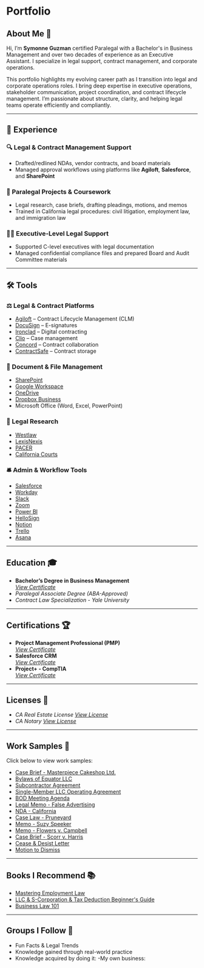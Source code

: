 # Portfolio
## About Me 👋
Hi, I’m **Symonne Guzman**  certified Paralegal with a Bachelor's in Business Management and over two decades of experience as an Executive Assistant. I specialize in legal support, contract management, and corporate operations.

This portfolio highlights my evolving career path as I transition into legal and corporate operations roles. I bring deep expertise in executive operations, stakeholder communication, project coordination, and contract lifecycle management. I’m passionate about structure, clarity, and helping legal teams operate efficiently and compliantly.

---

## 🏢 Experience

### 🔍 Legal & Contract Management Support
- Drafted/redlined NDAs, vendor contracts, and board materials
- Managed approval workflows using platforms like **Agiloft**, **Salesforce**, and **SharePoint**

### 📄 Paralegal Projects & Coursework
- Legal research, case briefs, drafting pleadings, motions, and memos
- Trained in California legal procedures: civil litigation, employment law, and immigration law

### 👩‍💼 Executive-Level Legal Support
- Supported C-level executives with legal documentation
- Managed confidential compliance files and prepared Board and Audit Committee materials

---

## 🛠 Tools

### ⚖️ Legal & Contract Platforms
- [Agiloft](https://www.agiloft.com/) – Contract Lifecycle Management (CLM)
- [DocuSign](https://www.docusign.com/) – E-signatures
- [Ironclad](https://ironcladapp.com/) – Digital contracting
- [Clio](https://www.clio.com/) – Case management
- [Concord](https://www.concordnow.com/) – Contract collaboration
- [ContractSafe](https://www.contractsafe.com/) – Contract storage

### 📁 Document & File Management
- [SharePoint](https://www.microsoft.com/en-us/microsoft-365/sharepoint/collaboration)
- [Google Workspace](https://workspace.google.com/)
- [OneDrive](https://www.microsoft.com/en-us/microsoft-365/onedrive/online-cloud-storage)
- [Dropbox Business](https://www.dropbox.com/business)
- Microsoft Office (Word, Excel, PowerPoint)

### 🧠 Legal Research
- [Westlaw](https://legal.thomsonreuters.com/en/westlaw)
- [LexisNexis](https://www.lexisnexis.com/)
- [PACER](https://pacer.uscourts.gov/)
- [California Courts](https://www.courts.ca.gov/)

### 🛎️ Admin & Workflow Tools
- [Salesforce](https://www.salesforce.com/)
- [Workday](https://www.workday.com/)
- [Slack](https://slack.com/)
- [Zoom](https://zoom.us/)
- [Power BI](https://powerbi.microsoft.com/)
- [HelloSign](https://www.hellosign.com/)
- [Notion](https://www.notion.so/)
- [Trello](https://trello.com/)
- [Asana](https://asana.com/)

---

## Education 🎓
- **Bachelor’s Degree in Business Management**  
  *[View Certificate](https://raw.githubusercontent.com/MunawarJohar/symonneguzman/refs/heads/main/education/Bachelor's%20Degree%20-%20Business%20Management.jpg)*
- *Paralegal Associate Degree (ABA-Approved)* 
- *Contract Law Specialization - Yale University* 

---

## Certifications 🏆
- **Project Management Professional (PMP)**  
  *[View Certificate](https://raw.githubusercontent.com/MunawarJohar/symonneguzman/refs/heads/main/certification/PMP%20-%20Project%20Management%20Professional.jpg)*
- **Salesforce CRM**  
  *[View Certificate](https://raw.githubusercontent.com/MunawarJohar/symonneguzman/refs/heads/main/certification/Salesforce%20CRM.jpg)*
- **Project+ - CompTIA**  
  *[View Certificate](https://raw.githubusercontent.com/MunawarJohar/symonneguzman/refs/heads/main/certification/Project_%20-%20CompTIA.png)*

---

## Licenses 📝
- *CA Real Estate License* 
 *[View License](https://raw.githubusercontent.com/MunawarJohar/symonneguzman/refs/heads/main/license/CA%20Real%20Estate%20Salesperson%20License.jpg)*
- *CA Notary* 
 *[View License](https://github.com/MunawarJohar/symonneguzman/blob/main/license/CA%20Notary%20Pass%20Letter.pdf)*
---

## Work Samples 🔬
Click below to view work samples:

- [Case Brief - Masterpiece Cakeshop Ltd.](https://github.com/MunawarJohar/symonneguzman/blob/main/worksample/Case%20Brief%20-%20Case%20Brief%20-%20Masterpiece%20Cakeshop_%20Ltd.%20v.%20Colorado%20Civil%20Rights%20Commission.docx)
- [Bylaws of Equator LLC](https://github.com/MunawarJohar/symonneguzman/blob/main/worksample/Bylaws%20of%20Equator%20LLC.pdf)
- [Subcontractor Agreement](https://github.com/MunawarJohar/symonneguzman/blob/main/worksample/Subcontractor%20Agreement.pdf)
- [Single-Member LLC Operating Agreement](https://github.com/MunawarJohar/symonneguzman/blob/main/worksample/Single-Member%20LLC%20Operating%20Agreement.pdf)
- [BOD Meeting Agenda](https://github.com/MunawarJohar/symonneguzman/blob/main/worksample/BOD%20Meeting%20Agenda.pdf)
- [Legal Memo - False Advertising](https://github.com/MunawarJohar/symonneguzman/blob/main/worksample/Legal%20Memo%20-%20False%20Advertising%20Suit%20under%20the%20Lanham%20ActFalse%20Advertising%20-%20Defense.docx)
- [NDA - California](https://github.com/MunawarJohar/symonneguzman/blob/main/worksample/California%20Non-Disclosure%20Agreement%20(NDA).pdf)
- [Case Law - Pruneyard](https://github.com/MunawarJohar/symonneguzman/blob/main/worksample/Legal%20Memo%20-%20Pruneyard%20Case%20Law%20Jurisdiction%20-%20Case%20Status.docx)
- [Memo - Suzy Speeker](https://github.com/MunawarJohar/symonneguzman/blob/main/worksample/Legal%20Memo%20-%20Suzy%20Spekeer%20v.%20South%20Bay%20County%20School%20District%20-%20Analysis.docx)
- [Memo - Flowers v. Campbell](https://github.com/MunawarJohar/symonneguzman/blob/main/worksample/Legal%20Memo%20-%20%20Flowers%20v.%20Campbell%20-%20%20Research.docx)
- [Case Brief - Scorr v. Harris](https://github.com/MunawarJohar/symonneguzman/blob/main/worksample/Case%20Brief%20-%20Scorr%20v.%20Harris.docx)
- [Cease & Desist Letter](https://github.com/MunawarJohar/symonneguzman/blob/main/worksample/Cease%20and%20Desist%20Letter%20Copyright%20Infringement%20Issue.docx)
- [Motion to Dismiss](https://github.com/MunawarJohar/symonneguzman/blob/main/worksample/Legal%20Brief%20-%20Motion%20to%20Dismiss.docx)

---

## Books I Recommend 📚
- [Mastering Employment Law](https://www.amazon.com/Mastering-Employment-Law-Comprehensive-explanations/dp/B0D8GSPPL6)
- [LLC & S-Corporation & Tax Deduction Beginner's Guide](https://www.amazon.com/S-Corporation-Deduction-Beginners-Guide-2025-ebook/dp/B0D9RXH5WM)
- [Business Law 101](https://www.amazon.com/Business-Law-101-Understanding-Terminology-ebook/dp/B0FCD1MCQK)

---

## Groups I Follow 📅
- Fun Facts & Legal Trends
- Knowledge gained through real-world practice
- Knowledge acquired by doing it:
-My own business:

